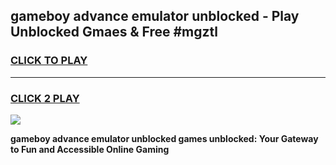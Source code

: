 
## gameboy advance emulator unblocked - Play Unblocked Gmaes & Free #mgztl
<h3>
<a href="https://news.freeplayer.one?title=gameboy_advance_emulator_unblocked&ref=24F">CLICK TO PLAY</a></h3>
<hr>

<h3>
<a href="https://news.freeplayer.one?title=gameboy_advance_emulator_unblocked&ref=24F">CLICK 2 PLAY</a>
  
</h3>

<a href="https://news.freeplayer.one?title=gameboy_advance_emulator_unblocked&ref=24F/"><img src="https://clearcache.store/games.png"></a>


**gameboy advance emulator unblocked games unblocked: Your Gateway to Fun and Accessible Online Gaming**
